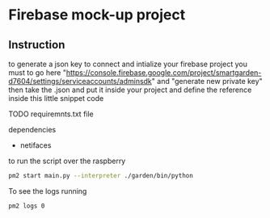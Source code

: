 # Firebase mock-up project

## Instruction

to generate a json key to connect and intialize your firebase project you must to go here "https://console.firebase.google.com/project/smartgarden-d7604/settings/serviceaccounts/adminsdk" and "generate new private key" then take the .json and put it inside your project and define the reference inside this little snippet code

TODO
requiremnts.txt file

dependencies
- netifaces

to run the script over the raspberry
```bash
pm2 start main.py --interpreter ./garden/bin/python
```

To see the logs running
```bash
pm2 logs 0
```
